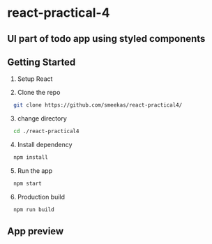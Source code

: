 
# react-practical-4

## UI part of todo app using styled components

## Getting Started

1. Setup React

2. Clone the repo</br>

```sh
  git clone https://github.com/smeekas/react-practical4/
```

3. change directory</br>

```sh
  cd ./react-practical4
```

4. Install dependency</br>

```sh
  npm install
```

5. Run the app</br>

```sh
  npm start
```

6. Production build</br>

```sh
  npm run build
```

## App preview